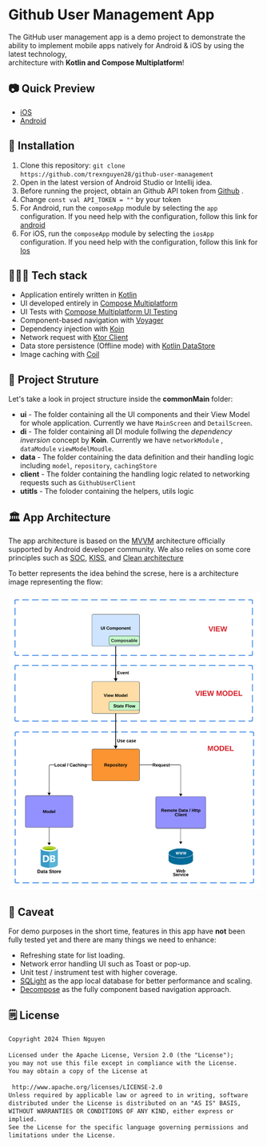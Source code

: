 # Github User Management App

The GitHub user management app is a demo project to demonstrate the ability to implement mobile apps
natively for Android & iOS by using the latest technology,  
architecture with **Kotlin and Compose Multiplatform**!

## 📷 Quick Preview

- [iOS](https://drive.google.com/file/d/1foL3jDXQG2Lqxx8PFBNJA4KrazXhFPdW/view?usp=drive_link)
- [Android](https://drive.google.com/file/d/1IO0A0XGOBS2gNsmJO_1AVPTXZJ9RlCWZ/view?usp=drive_link )

## 🔧 Installation

1. Clone this repository:  `git clone https://github.com/trexnguyen28/github-user-management`
2. Open in the latest version of Android Studio or Intellij idea.
3. Before running the project, obtain an Github API token
   from [Github](https://docs.github.com/en/authentication/keeping-your-account-and-data-secure/managing-your-personal-access-tokens) .
4. Change `const val API_TOKEN = ""` by your token
5. For Android, run the `composeApp` module by selecting the `app` configuration. If you need help
   with the configuration, follow this link
   for [android](https://www.jetbrains.com/help/kotlin-multiplatform-dev/compose-multiplatform-create-first-app.html#run-your-application-on-android)
6. For iOS, run the `composeApp` module by selecting the `iosApp` configuration. If you need help
   with the configuration, follow this link
   for [Ios](https://www.jetbrains.com/help/kotlin-multiplatform-dev/compose-multiplatform-create-first-app.html#run-your-application-on-ios)

## 🧑🏻‍💻 Tech stack

- Application entirely written in [Kotlin](https://kotlinlang.org)
- UI developed entirely
  in [Compose Multiplatform](https://www.jetbrains.com/lp/compose-multiplatform/)
- UI Tests
  with [Compose Multiplatform UI Testing](https://www.jetbrains.com/help/kotlin-multiplatform-dev/compose-test.html)
- Component-based navigation with [Voyager](https://voyager.adriel.cafe/)
- Dependency injection with [Koin](https://insert-koin.io)
- Network request with [Ktor Client](https://github.com/ktorio/ktor)
- Data store persistence (Offline mode)
  with [Kotlin DataStore](https://developer.android.com/kotlin/multiplatform/datastore)
- Image caching with [Coil](https://coil-kt.github.io/coil/)

## 📖 Project Struture

Let's take a look in project structure inside the **commonMain** folder:

* **ui** - The folder containing all the UI components and their View Model for whole application.
  Currently we have `MainScreen` and `DetailScreen`.
* **di** - The folder containing all DI module follwing the _dependency  
  inversion_ concept by **Koin**. Currently we
  have `networkModule` , `dataModule` `viewModelMoudle`.
* **data** - The folder containing the data definition and their handling logic
  including `model`, `repository`, `cachingStore`
* **client** - The folder containing the handling logic related to networking requests such
  as `GithubUserClient`
* **utitls** - The foloder containing the helpers, utils logic

## 🏛 App Architecture

The app architecture is based on
the [MVVM](https://developer.android.com/topic/libraries/architecture/viewmodel) architecture
officially supported by Android developer community. We also relies on some core principles such
as [SOC](https://en.wikipedia.org/wiki/Separation_of_concerns), [KISS](https://en.wikipedia.org/wiki/KISS_principle),
and [Clean architecture](https://blog.cleancoder.com/uncle-bob/2012/08/13/the-clean-architecture.html)

To better represents the idea behind the screse, here is a architecture image representing the flow:

![Architecture](assets/architecture.png)

## 🤝 Caveat

For demo purposes in the short time, features in this app have **not** been fully tested yet and
there are many things we need to enhance:

* Refreshing state for list loading.
* Network error handling UI such as Toast or pop-up.
* Unit test / instrument test with higher coverage.
* [SQLight](https://github.com/cashapp/sqldelight) as the app local database for better performance
  and scaling.
* [Decompose](https://github.com/arkivanov/Decompose) as the fully component based navigation
  approach.

## 🗒️ License

```  
Copyright 2024 Thien Nguyen 
  
Licensed under the Apache License, Version 2.0 (the "License");  
you may not use this file except in compliance with the License.  
You may obtain a copy of the License at  
  
 http://www.apache.org/licenses/LICENSE-2.0  
Unless required by applicable law or agreed to in writing, software  
distributed under the License is distributed on an "AS IS" BASIS,  
WITHOUT WARRANTIES OR CONDITIONS OF ANY KIND, either express or implied.  
See the License for the specific language governing permissions and  
limitations under the License.  
```